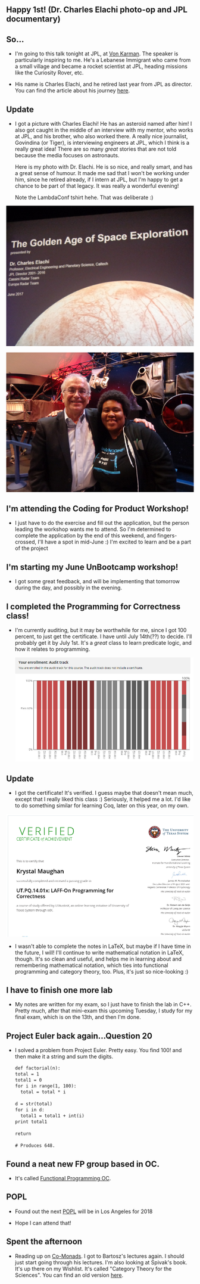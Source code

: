 ## Happy 1st! (Dr. Charles Elachi photo-op and JPL documentary)

## So...

- I'm going to this talk tonight at JPL, at [Von Karman](https://www.jpl.nasa.gov/events/lectures.php). 
  The speaker is particularly inspiring to me.
  He's a Lebanese Immigrant who came from a small village
  and became a rocket scientist at JPL, heading missions
  like the Curiosity Rover, etc. 
  
- His name is Charles Elachi, and he retired last year
  from JPL as director. You can find the article about his journey 
  [here](https://www.washingtonpost.com/posteverything/wp/2014/09/22/how-america-turned-me-from-a-lebanese-immigrant-into-a-nasa-rocket-scientist/?utm_term=.e350d7caf3a0).
  
## Update

- I got a picture with Charles Elachi! He has an asteroid named after him! 
  I also got caught in the middle of an interview with my mentor, who works at JPL,
  and his brother, who also worked there. 
  A really nice journalist, Govindina (or Tiger), is interviewing engineers at JPL,
  which I think is a really great idea! There are so many *great* stories
  that are not told because the media focuses on astronauts.
  
  Here is my photo with Dr. Elachi. He is so nice, and really smart,
  and has a great sense of humour. It made me sad that I won't be working
  under him, since he retired already, if I intern at JPL, but I'm happy
  to get a chance to be part of that legacy. It was really a wonderful
  evening!
  
  Note the LambdaConf tshirt hehe. That was deliberate :)
  
![elachi_001](/images/elachi_001.png)

![elachi_002](/images/elachi_002.png)
 
 
## I'm attending the Coding for Product Workshop!

- I just have to do the exercise and fill out the application,
  but the person leading the workshop wants me to attend.
  So I'm determined to complete the application by 
  the end of this weekend, and fingers-crossed,
  I'll have a spot in mid-June :)
  I'm excited to learn and be a part of the project
  
  
## I'm starting my June UnBootcamp workshop!

- I got some great feedback, and will be 
  implementing that tomorrow during the day,
  and possibly in the evening.
  
## I completed the Programming for Correctness class!

- I'm currently auditing, but it may be worthwhile
  for me, since I got 100 percent, to just get the
  certificate. I have until July 14th(??) to decide.
  I'll probably get it by July 1st.
  It's a *great* class to learn predicate logic,
  and how it relates to programming.
 
  ![audit](/images/audit.png)
  
## Update
- I got the certificate! It's verified. 
  I guess maybe that doesn't mean much, 
  except that I really liked this class :)
  Seriously, it helped me a lot. I'd like to do
  something similar for learning Coq, later
  on this year, on my own.
  
![certLAFF](/images/certLAFF.png)
  
- I wasn't able to complete the notes in LaTeX,
  but maybe if I have time in the future,
  I will! I'll continue to write mathematical
  notation in LaTeX, though. It's so clean
  and useful, and helps me in learning about
  and remembering mathematical notation,
  which ties into functional programming and
  category theory, too. Plus, it's just so
  nice-looking :)
  

## I have to finish one more lab

- My notes are written for my exam,
  so I just have to finish the lab in C++.
  Pretty much, after that mini-exam 
  this upcoming Tuesday, I study 
  for my final exam, which is on the 13th,
  and then I'm done.
  
## Project Euler back again...Question 20

- I solved a problem from Project Euler.
  Pretty easy.
  You find 100! and then make it a 
  string and sum the digits.
  
  ```
  def factorial(n):
  total = 1
  total1 = 0
  for i in range(1, 100):
    total = total * i 
    
  d = str(total)
  for i in d:
    total1 = total1 + int(i) 
  print total1
  
  return 

  # Produces 648.

  ```
  
  
## Found a neat new FP group based in OC. 
  
- It's called [Functional Programming OC](https://www.meetup.com/Orange-Combinator-Functional-Programming-In-OC/).

## POPL
- Found out the next [POPL](http://popl18.sigplan.org/home)
  will be in Los Angeles for 2018

- Hope I can attend that!

## Spent the afternoon

- Reading up on [Co-Monads](https://bartoszmilewski.com/2017/01/02/comonads/).
  I got to Bartosz's lectures again. 
  I should just start going through his lectures.
  I'm also looking at Spivak's book. It's up there
  on my Wishlist.
  It's called "Category Theory for the Sciences".
  You can find an old version [here](http://math.mit.edu/~dspivak/CT4S.pdf).
  
  
